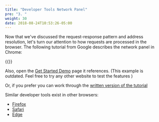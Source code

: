```yaml
---
title: "Developer Tools Network Panel"
pre: "3. "
weight: 30
date: 2018-08-24T10:53:26-05:00
---
```


Now that we've discussed the request-response pattern and address resolution, let's turn our attention to how requests are processed in the browser.  The following tutorial from Google describes the network panel in Chrome:

{{<youtube e1gAyQuIFQo>}}

Also, open the <a href="https://devtools.glitch.me/network/getstarted.html" target="_blank">Get Started Demo</a> page it references. (This example is outdated. Feel free to try any other website to test the features )

Or, if you prefer you can work through the <a href="https://developer.chrome.com/docs/devtools/network/#open" target="_blank">written version of the tutorial</a>

Similar developer tools exist in other browsers:
* [Firefox](https://firefox-source-docs.mozilla.org/devtools-user/network_monitor/)
* [Safari](https://support.apple.com/guide/safari/use-the-developer-tools-in-the-develop-menu-sfri20948/mac)
* [Edge](https://docs.microsoft.com/en-us/microsoft-edge/devtools-guide-chromium/network/)

